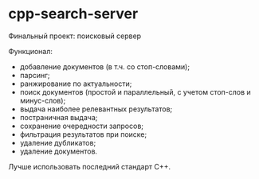 # cpp-search-server
Финальный проект: поисковый сервер

Функционал: 
- добавление документов (в т.ч. со стоп-словами);
- парсинг;
- ранжирование по актуальности;
- поиск документов (простой и параллельный, с учетом стоп-слов и минус-слов);
- выдача наиболее релевантных результатов;
- постраничная выдача;
- сохранение очередности запросов;
- фильтрация результатов при поиске;
- удаление дубликатов;
- удаление документов.

Лучше использовать последний стандарт C++.

